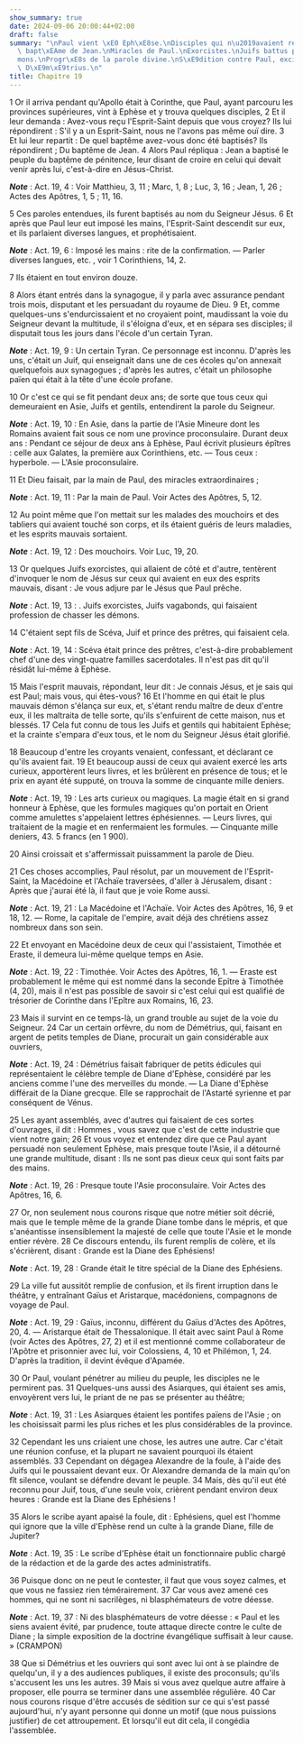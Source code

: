 ```yaml
---
show_summary: true
date: 2024-09-06 20:00:44+02:00
draft: false
summary: "\nPaul vient \xE0 Eph\xE8se.\nDisciples qui n\u2019avaient re\xE7u que le\
  \ bapt\xEAme de Jean.\nMiracles de Paul.\nExorcistes.\nJuifs battus par les d\xE9\
  mons.\nProgr\xE8s de la parole divine.\nS\xE9dition contre Paul, excit\xE9e par\
  \ D\xE9m\xE9trius.\n"
title: Chapitre 19
---
```





1 Or il arriva pendant qu'Apollo était à Corinthe, que Paul, ayant parcouru les provinces supérieures, vint à Ephèse et y trouva quelques disciples, 2 Et il leur demanda : Avez-vous reçu l'Esprit-Saint depuis que vous croyez? Ils lui répondirent : S'il y a un Esprit-Saint, nous ne l'avons pas même ouï dire. 3 Et lui leur repartit : De quel baptême avez-vous donc été baptisés? Ils répondirent ; Du baptême de Jean. 4 Alors Paul répliqua : Jean a baptisé le peuple du baptême de pénitence, leur disant de croire en celui qui devait venir après lui, c'est-à-dire en Jésus-Christ.

***Note*** :  Act. 19, 4 : Voir Matthieu, 3, 11 ; Marc, 1, 8 ; Luc, 3, 16 ; Jean, 1, 26 ; Actes des Apôtres, 1, 5 ; 11, 16.

5 Ces paroles entendues, ils furent baptisés au nom du Seigneur Jésus. 6 Et après que Paul leur eut imposé les mains, l'Esprit-Saint descendit sur eux, et ils parlaient diverses langues, et prophétisaient.

***Note*** :  Act. 19, 6 : Imposé les mains : rite de la confirmation. ― Parler diverses langues, etc. , voir 1 Corinthiens, 14, 2.

7 Ils étaient en tout environ douze.


8 Alors étant entrés dans la synagogue, il y parla avec assurance pendant trois mois, disputant et les persuadant du royaume de Dieu. 9 Et, comme quelques-uns s'endurcissaient et no croyaient point, maudissant la voie du Seigneur devant la multitude, il s'éloigna d'eux, et en sépara ses disciples; il disputait tous les jours dans l'école d'un certain Tyran.

***Note*** :  Act. 19, 9 : Un certain Tyran. Ce personnage est inconnu. D'après les uns, c'était un Juif, qui enseignait dans une de ces écoles qu'on annexait quelquefois aux synagogues ; d'après les autres, c'était un philosophe païen qui était à la tête d'une école profane.

10 Or c'est ce qui se fit pendant deux ans; de sorte que tous ceux qui demeuraient en Asie, Juifs et gentils, entendirent la parole du Seigneur.

***Note*** :  Act. 19, 10 : En Asie, dans la partie de l'Asie Mineure dont les Romains avaient fait sous ce nom une province proconsulaire. Durant deux ans : Pendant ce séjour de deux ans à Ephèse, Paul écrivit plusieurs épîtres : celle aux Galates, la première aux Corinthiens, etc. ― Tous ceux : hyperbole. ― L'Asie proconsulaire.

11 Et Dieu faisait, par la main de Paul, des miracles extraordinaires ;

***Note*** :  Act. 19, 11 : Par la main de Paul. Voir Actes des Apôtres, 5, 12.

12 Au point même que l'on mettait sur les malades des mouchoirs et des tabliers qui avaient touché son corps, et ils étaient guéris de leurs maladies, et les esprits mauvais sortaient.

***Note*** :  Act. 19, 12 : Des mouchoirs. Voir Luc, 19, 20.


13 Or quelques Juifs exorcistes, qui allaient de côté et d'autre, tentèrent d'invoquer le nom de Jésus sur ceux qui avaient en eux des esprits mauvais, disant : Je vous adjure par le Jésus que Paul prêche.

***Note*** :  Act. 19, 13 : . Juifs exorcistes, Juifs vagabonds, qui faisaient profession de chasser les démons.

14 C'étaient sept fils de Scéva, Juif et prince des prêtres, qui faisaient cela.

***Note*** :  Act. 19, 14 : Scéva était prince des prêtres, c'est-à-dire probablement chef d'une des vingt-quatre familles sacerdotales. Il n'est pas dit qu'il résidât lui-même à Ephèse.


15 Mais l'esprit mauvais, répondant, leur dit : Je connais Jésus, et je sais qui est Paul; mais vous, qui êtes-vous? 16 Et l'homme en qui était le plus mauvais démon s'élança sur eux, et, s'étant rendu maître de deux d'entre eux, il les maltraita de telle sorte, qu'ils s'enfuirent de cette maison, nus et blessés. 17 Cela fut connu de tous les Juifs et gentils qui habitaient Ephèse; et la crainte s'empara d'eux tous, et le nom du Seigneur Jésus était glorifié.


18 Beaucoup d'entre les croyants venaient, confessant, et déclarant ce qu'ils avaient fait. 19 Et beaucoup aussi de ceux qui avaient exercé les arts curieux, apportèrent leurs livres, et les brûlèrent en présence de tous; et le prix en ayant été supputé, on trouva la somme de cinquante mille deniers.

***Note*** :  Act. 19, 19 : Les arts curieux ou magiques. La magie était en si grand honneur à Ephèse, que les formules magiques qu'on portait en Orient comme amulettes s'appelaient lettres éphésiennes. ― Leurs livres, qui traitaient de la magie et en renfermaient les formules. ― Cinquante mille deniers, 43. 5 francs (en 1 900).

20 Ainsi croissait et s'affermissait puissamment la parole de Dieu.


21 Ces choses accomplies, Paul résolut, par un mouvement de l'Esprit-Saint, la Macédoine et l'Achaïe traversées, d'aller à Jérusalem, disant : Après que j'aurai été là, il faut que je voie Rome aussi.

***Note*** :  Act. 19, 21 : La Macédoine et l'Achaïe. Voir Actes des Apôtres, 16, 9 et 18, 12. ― Rome, la capitale de l'empire, avait déjà des chrétiens assez nombreux dans son sein.

22 Et envoyant en Macédoine deux de ceux qui l'assistaient, Timothée et Eraste, il demeura lui-même quelque temps en Asie.

***Note*** :  Act. 19, 22 : Timothée. Voir Actes des Apôtres, 16, 1. ― Eraste est probablement le même qui est nommé dans la seconde Epître à Timothée (4, 20), mais il n'est pas possible de savoir si c'est celui qui est qualifié de trésorier de Corinthe dans l'Epître aux Romains, 16, 23.


23 Mais il survint en ce temps-là, un grand trouble au sujet de la voie du Seigneur. 24 Car un certain orfèvre, du nom de Démétrius, qui, faisant en argent de petits temples de Diane, procurait un gain considérable aux ouvriers,

***Note*** :  Act. 19, 24 : Démétrius faisait fabriquer de petits édicules qui représentaient le célèbre temple de Diane d'Ephèse, considéré par les anciens comme l'une des merveilles du monde. ― La Diane d'Ephèse différait de la Diane grecque. Elle se rapprochait de l'Astarté syrienne et par conséquent de Vénus.

25 Les ayant assemblés, avec d'autres qui faisaient de ces sortes d'ouvrages, il dit : Hommes , vous savez que c'est de cette industrie que vient notre gain; 26 Et vous voyez et entendez dire que ce Paul ayant persuadé non seulement Ephèse, mais presque toute l'Asie, il a détourné une grande multitude, disant : Ils ne sont pas dieux ceux qui sont faits par des mains.

***Note*** :  Act. 19, 26 : Presque toute l'Asie proconsulaire. Voir Actes des Apôtres, 16, 6.

27 Or, non seulement nous courons risque que notre métier soit décrié, mais que le temple même de la grande Diane tombe dans le mépris, et que s'anéantisse insensiblement la majesté de celle que toute l'Asie et le monde entier révère. 28 Ce discours entendu, ils furent remplis de colère, et ils s'écrièrent, disant : Grande est la Diane des Ephésiens!

***Note*** :  Act. 19, 28 : Grande était le titre spécial de la Diane des Ephésiens.


29 La ville fut aussitôt remplie de confusion, et ils firent irruption dans le théâtre, y entraînant Gaïus et Aristarque, macédoniens, compagnons de voyage de Paul.

***Note*** :  Act. 19, 29 : Gaïus, inconnu, différent du Gaïus d'Actes des Apôtres, 20, 4. ― Aristarque était de Thessalonique. Il était avec saint Paul à Rome (voir Actes des Apôtres, 27, 2) et il est mentionné comme collaborateur de l'Apôtre et prisonnier avec lui, voir Colossiens, 4, 10 et Philémon, 1, 24. D'après la tradition, il devint évêque d'Apamée.

30 Or Paul, voulant pénétrer au milieu du peuple, les disciples ne le permirent pas. 31 Quelques-uns aussi des Asiarques, qui étaient ses amis, envoyèrent vers lui, le priant de ne pas se présenter au théâtre;

***Note*** :  Act. 19, 31 : Les Asiarques étaient les pontifes païens de l'Asie ; on les choisissait parmi les plus riches et les plus considérables de la province.

32 Cependant les uns criaient une chose, les autres une autre. Car c'était une réunion confuse, et la plupart ne savaient pourquoi ils étaient assemblés. 33 Cependant on dégagea Alexandre de la foule, à l'aide des Juifs qui le poussaient devant eux. Or Alexandre demanda de la main qu'on fît silence, voulant se défendre devant le peuple. 34 Mais, dès qu'il eut été reconnu pour Juif, tous, d'une seule voix, crièrent pendant environ deux heures : Grande est la Diane des Ephésiens !


35 Alors le scribe ayant apaisé la foule, dit : Ephésiens, quel est l'homme qui ignore que la ville d'Ephèse rend un culte à la grande Diane, fille de Jupiter?

***Note*** :  Act. 19, 35 : Le scribe d'Ephèse était un fonctionnaire public chargé de la rédaction et de la garde des actes administratifs.

36 Puisque donc on ne peut le contester, il faut que vous soyez calmes, et que vous ne fassiez rien témérairement. 37 Car vous avez amené ces hommes, qui ne sont ni sacrilèges, ni blasphémateurs de votre déesse.

***Note*** :  Act. 19, 37 : Ni des blasphémateurs de votre déesse : « Paul et les siens avaient évité, par prudence, toute attaque directe contre le culte de Diane ; la simple exposition de la doctrine évangélique suffisait à leur cause. » (CRAMPON)

38 Que si Démétrius et les ouvriers qui sont avec lui ont à se plaindre de quelqu'un, il y a des audiences publiques, il existe des proconsuls; qu'ils s'accusent les uns les autres. 39 Mais si vous avez quelque autre affaire à proposer, elle pourra se terminer dans une assemblée régulière. 40 Car nous courons risque d'être accusés de sédition sur ce qui s'est passé aujourd'hui, n'y ayant personne qui donne un motif (que nous puissions justifier) de cet attroupement. Et lorsqu'il eut dit cela, il congédia l'assemblée.

